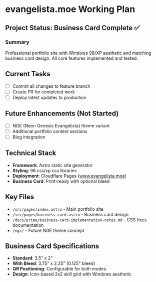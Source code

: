 # evangelista.moe Working Plan

## Project Status: Business Card Complete ✅

### Summary
Professional portfolio site with Windows 98/XP aesthetic and matching business card design. All core features implemented and tested.

## Current Tasks
- [ ] Commit all changes to feature branch
- [ ] Create PR for completed work
- [ ] Deploy latest updates to production

## Future Enhancements (Not Started)
- [ ] NGE (Neon Genesis Evangelista) theme variant
- [ ] Additional portfolio content sections
- [ ] Blog integration

## Technical Stack
- **Framework**: Astro static site generator
- **Styling**: 98.css/xp.css libraries
- **Deployment**: Cloudflare Pages (www.evangelista.moe)
- **Business Card**: Print-ready with optional bleed

## Key Files
- `/src/pages/index.astro` - Main portfolio site
- `/src/pages/business-card.astro` - Business card design
- `/docs/prime/business-card-implementation-notes.md` - CSS fixes documentation
- `/nge/` - Future NGE theme concept

## Business Card Specifications
- **Standard**: 3.5" x 2"
- **With Bleed**: 3.75" x 2.25" (0.125" bleed)
- **QR Positioning**: Configurable for both modes
- **Design**: Icon-based 2x2 skill grid with Windows aesthetic